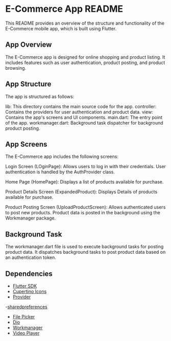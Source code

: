 # E-Commerce App README

This README provides an overview of the structure and functionality of the E-Commerce mobile app, which is built using Flutter.

## App Overview

The E-Commerce app is designed for online shopping and product listing. It includes features such as user authentication, product posting, and product browsing.
## App Structure
The app is structured as follows:

lib: This directory contains the main source code for the app.
controller: Contains the providers for user authentication and product data.
view: Contains the app's screens and UI components.
main.dart: The entry point of the app.
workmanager.dart: Background task dispatcher for background product posting.

## App Screens
The E-Commerce app includes the following screens:

Login Screen (LOginPage): Allows users to log in with their credentials. User authentication is handled by the AuthProvider class.

Home Page (HomePage): Displays a list of products available for purchase.

Product Details Screen (ExpandedProduct): Displays Details of products available for purchase.

Product Posting Screen (UploadProductScreen): Allows authenticated users to post new products. Product data is posted in the background using the Workmanager package.

## Background Task
The workmanager.dart file is used to execute background tasks for posting product data. It dispatches background tasks to post product data based on an authentication token.

## Dependencies

- [Flutter SDK](https://flutter.dev/)
- [Cupertino Icons](https://pub.dev/packages/cupertino_icons)
- [Provider](https://pub.dev/packages/provider)

-[sharedpreferences](https://pub.dev/packages/shared_preferences)
- [File Picker](https://pub.dev/packages/file_picker)
- [Dio](https://pub.dev/packages/dio)
- [Workmanager](https://pub.dev/packages/workmanager)
- [Video Player](https://pub.dev/packages/video_player)
